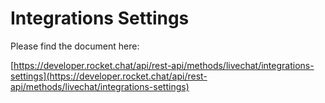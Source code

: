 # Integrations Settings

Please find the document here: 

[https://developer.rocket.chat/api/rest-api/methods/livechat/integrations-settings](https://developer.rocket.chat/api/rest-api/methods/livechat/integrations-settings)

